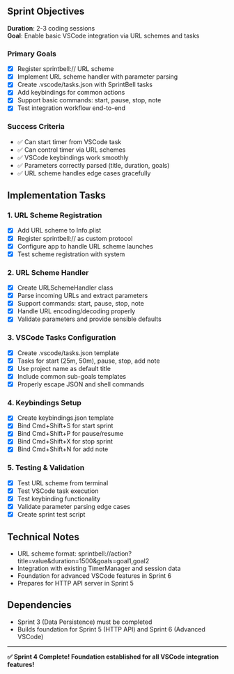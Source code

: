 ## Sprint Objectives

**Duration**: 2-3 coding sessions  
**Goal**: Enable basic VSCode integration via URL schemes and tasks  

### Primary Goals
- [x] Register sprintbell:// URL scheme  
- [x] Implement URL scheme handler with parameter parsing
- [x] Create .vscode/tasks.json with SprintBell tasks
- [x] Add keybindings for common actions  
- [x] Support basic commands: start, pause, stop, note
- [x] Test integration workflow end-to-end

### Success Criteria
- ✅ Can start timer from VSCode task
- ✅ Can control timer via URL schemes  
- ✅ VSCode keybindings work smoothly
- ✅ Parameters correctly parsed (title, duration, goals)
- ✅ URL scheme handles edge cases gracefully

## Implementation Tasks

### 1. URL Scheme Registration
- [x] Add URL scheme to Info.plist
- [x] Register sprintbell:// as custom protocol
- [x] Configure app to handle URL scheme launches  
- [x] Test scheme registration with system

### 2. URL Scheme Handler
- [x] Create URLSchemeHandler class
- [x] Parse incoming URLs and extract parameters
- [x] Support commands: start, pause, stop, note
- [x] Handle URL encoding/decoding properly
- [x] Validate parameters and provide sensible defaults

### 3. VSCode Tasks Configuration  
- [x] Create .vscode/tasks.json template
- [x] Tasks for start (25m, 50m), pause, stop, add note
- [x] Use project name as default title
- [x] Include common sub-goals templates
- [x] Properly escape JSON and shell commands

### 4. Keybindings Setup
- [x] Create keybindings.json template
- [x] Bind Cmd+Shift+S for start sprint
- [x] Bind Cmd+Shift+P for pause/resume  
- [x] Bind Cmd+Shift+X for stop sprint
- [x] Bind Cmd+Shift+N for add note

### 5. Testing & Validation
- [x] Test URL scheme from terminal
- [x] Test VSCode task execution
- [x] Test keybinding functionality
- [x] Validate parameter parsing edge cases
- [x] Create sprint test script

## Technical Notes
- URL scheme format: sprintbell://action?title=value&duration=1500&goals=goal1,goal2
- Integration with existing TimerManager and session data
- Foundation for advanced VSCode features in Sprint 6
- Prepares for HTTP API server in Sprint 5

## Dependencies  
- Sprint 3 (Data Persistence) must be completed
- Builds foundation for Sprint 5 (HTTP API) and Sprint 6 (Advanced VSCode)

---
**✅ Sprint 4 Complete! Foundation established for all VSCode integration features!**